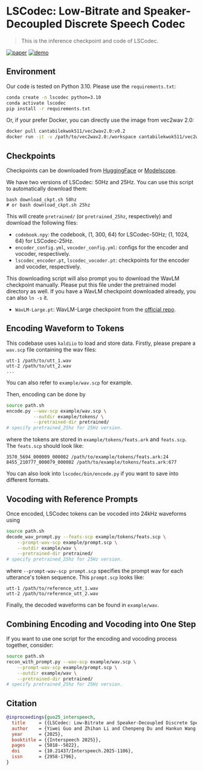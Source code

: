 # LSCodec: Low-Bitrate and Speaker-Decoupled Discrete Speech Codec
> This is the inference checkpoint and code of LSCodec.

[![paper](https://img.shields.io/badge/paper-arxiv:2410.15764-red?logo=arxiv&logoColor=white)](https://arxiv.org/abs/2410.15764)
[![demo](https://img.shields.io/badge/demo-page-green)](https://cantabile-kwok.github.io/LSCodec/)

## Environment
Our code is tested on Python 3.10. Please use the `requirements.txt`:
```bash
conda create -n lscodec python=3.10
conda activate lscodec
pip install -r requirements.txt
```
Or, if your prefer Docker, you can directly use the image from vec2wav 2.0:
```bash
docker pull cantabilekwok511/vec2wav2.0:v0.2
docker run -it -v /path/to/vec2wav2.0:/workspace cantabilekwok511/vec2wav2.0:v0.2
```

## Checkpoints
Checkpoints can be downloaded from [HuggingFace](https://huggingface.co/cantabile-kwok/lscodec_50hz/tree/main) or [Modelscope](https://modelscope.cn/models/CantabileKwok/lscodec-50hz/summary). 

We have two versions of LSCodec: 50Hz and 25Hz. 
You can use this script to automatically download them:
```
bash download_ckpt.sh 50hz
# or bash download_ckpt.sh 25hz
```
This will create `pretrained/` (or `pretrained_25hz`, respectively) and download the following files:

* `codebook.npy`: the codebook, (1, 300, 64) for LSCodec-50Hz; (1, 1024, 64) for LSCodec-25Hz.
* `encoder_config.yml`, `vocoder_config.yml`: configs for the encoder and vocoder, respectively.
* `lscodec_encoder.pt`, `lscodec_vocoder.pt`: checkpoints for the encoder and vocoder, respectively.

This downloading script will also prompt you to download the WavLM checkpoint manually. Please put this file under the pretrained model directory as well.
If you have a WavLM checkpoint downloaded already, you can also `ln -s` it.
* `WavLM-Large.pt`: WavLM-Large checkpoint from the [official repo](https://github.com/microsoft/unilm/blob/master/wavlm/README.md).

## Encoding Waveform to Tokens
This codebase uses `kaldiio` to load and store data.
Firstly, please prepare a `wav.scp` file containing the wav files:
```
utt-1 /path/to/utt_1.wav
utt-2 /path/to/utt_2.wav
...
```
You can also refer to `example/wav.scp` for example.

Then, encoding can be done by
```bash
source path.sh
encode.py --wav-scp example/wav.scp \
          --outdir example/tokens/ \
          --pretrained-dir pretrained/
# specify pretrained_25hz for 25Hz version.
```
where the tokens are stored in `example/tokens/feats.ark` and `feats.scp`. The `feats.scp` should look like:
```
3570_5694_000009_000002 /path/to/example/tokens/feats.ark:24
8455_210777_000079_000002 /path/to/example/tokens/feats.ark:677
```
You can also look into `lscodec/bin/encode.py` if you want to save into different formats.

## Vocoding with Reference Prompts
Once encoded, LSCodec tokens can be vocoded into 24kHz waveforms using
```bash
source path.sh
decode_wav_prompt.py --feats-scp example/tokens/feats.scp \
    --prompt-wav-scp example/prompt.scp \
    --outdir example/wav \
    --pretrained-dir pretrained/
# specify pretrained_25hz for 25Hz version.
```
where `--prompt-wav-scp prompt.scp` specifies the prompt wav for each utterance's token sequence. This `prompt.scp` looks like:
```
utt-1 /path/to/reference_utt_1.wav
utt-2 /path/to/reference_utt_2.wav
```
Finally, the decoded waveforms can be found in `example/wav`.

## Combining Encoding and Vocoding into One Step
If you want to use one script for the encoding and vocoding process together, consider:
```bash
source path.sh
recon_with_prompt.py --wav-scp example/wav.scp \
    --prompt-wav-scp example/prompt.scp \
    --outdir example/wav \
    --pretrained-dir pretrained/
# specify pretrained_25hz for 25Hz version.
```

## Citation
```bibtex
@inproceedings{guo25_interspeech,
  title     = {{LSCodec: Low-Bitrate and Speaker-Decoupled Discrete Speech Codec}},
  author    = {Yiwei Guo and Zhihan Li and Chenpeng Du and Hankun Wang and Xie Chen and Kai Yu},
  year      = {2025},
  booktitle = {{Interspeech 2025}},
  pages     = {5018--5022},
  doi       = {10.21437/Interspeech.2025-1106},
  issn      = {2958-1796},
}
```
